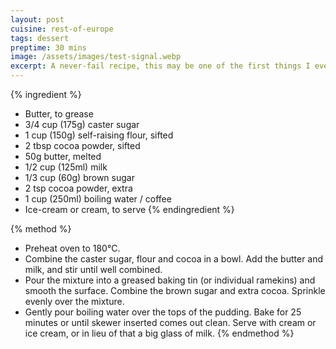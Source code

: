 ```yaml
---
layout: post
cuisine: rest-of-europe
tags: dessert
preptime: 30 mins
image: /assets/images/test-signal.webp
excerpt: A never-fail recipe, this may be one of the first things I ever learned to prepare. So simple, so good.
---
```


{% ingredient %}
- Butter, to grease
- 3/4 cup (175g) caster sugar
- 1 cup (150g) self-raising flour, sifted
- 2 tbsp cocoa powder, sifted
- 50g butter, melted
- 1/2 cup (125ml) milk
- 1/3 cup (60g) brown sugar
- 2 tsp cocoa powder, extra
- 1 cup (250ml) boiling water / coffee
- Ice-cream or cream, to serve
{% endingredient %}

{% method %}
- Preheat oven to 180°C.
- Combine the caster sugar, flour and cocoa in a bowl. Add the butter and milk, and stir until well combined.
- Pour the mixture into a greased baking tin (or individual ramekins) and smooth the surface. Combine the brown sugar and extra cocoa. Sprinkle evenly over the mixture.
- Gently pour boiling water over the tops of the pudding. Bake for 25 minutes or until skewer inserted comes out clean. Serve with cream or ice cream, or in lieu of that a big glass of milk.
{% endmethod %}